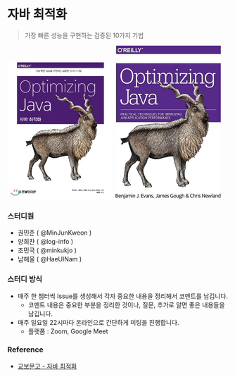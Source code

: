 # 자바 최적화
> 가장 빠른 성능을 구현하는 검증된 10가지 기법

<img src="./assets/bookcover.jpeg" alt="한글판 책표지" style="zoom:50%;" /> <img src="./assets/bookcover-origin.jpg" alt="원서 책 표지" style="zoom: 50%;" />

### 스터디원

- 권민준 ( @MinJunKweon )
- 양희찬 ( @log-info )
- 조민국 ( @minkukjo )
- 남해울 ( @HaeUlNam )

### 스터디 방식

- 매주 한 챕터씩 Issue를 생성해서 각자 중요한 내용을 정리해서 코멘트를 남깁니다.
  - 코멘트 내용은 중요한 부분을 정리한 것이나, 질문, 추가로 알면 좋은 내용들을 남깁니다.
- 매주 일요일 22시마다 온라인으로 간단하게 미팅을 진행합니다.
  - 플랫폼 : Zoom, Google Meet

### Reference

- [교보문고 - 자바 최적화](https://product.kyobobook.co.kr/detail/S000001810148)
